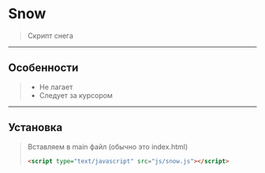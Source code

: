 # Snow

>  Скрипт снега

---

## Особенности

> - Не лагает 
> - Следует за курсором

---

## Установка

> Вставляем в main файл (обычно это index.html)
> 
> ```html
> <script type="text/javascript" src="js/snow.js"></script>
> ```
